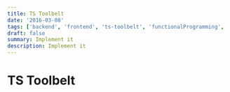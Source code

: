 ```yaml
---
title: TS Toolbelt
date: '2016-03-08'
tags: ['backend', 'frontend', 'ts-toolbelt', 'functionalProgramming', 'utilityFirst', 'typescript']
draft: false
summary: Implement it
description: Implement it
---
```

# TS Toolbelt



